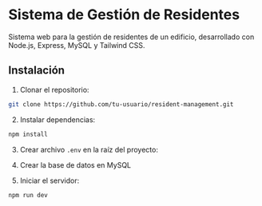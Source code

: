 # Sistema de Gestión de Residentes

Sistema web para la gestión de residentes de un edificio, desarrollado con Node.js, Express, MySQL y Tailwind CSS.

## Instalación

1. Clonar el repositorio:

```bash
git clone https://github.com/tu-usuario/resident-management.git
```

2. Instalar dependencias:

```bash
npm install
```

3. Crear archivo `.env` en la raíz del proyecto:

4. Crear la base de datos en MySQL
5. Iniciar el servidor:

```bash
npm run dev
```
